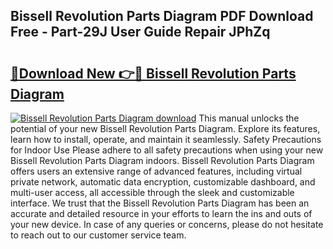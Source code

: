 ## Bissell Revolution Parts Diagram PDF Download Free - Part-29J User Guide Repair JPhZq

# <h2><a href="http://dfpbts.blite.top/?on=Bissell+Revolution+Parts+Diagram">🔗Download New 👉🔴 Bissell Revolution Parts Diagram</a></h2>

[![Bissell Revolution Parts Diagram download](https://i.imgur.com/lujVjoI.png)](http://dfpbts.blite.top/?on=Bissell+Revolution+Parts+Diagram)
This manual unlocks the potential of your new Bissell Revolution Parts Diagram. Explore its features, learn how to install, operate, and maintain it seamlessly. Safety Precautions for Indoor Use Please adhere to all safety precautions when using your new Bissell Revolution Parts Diagram indoors. Bissell Revolution Parts Diagram offers users an extensive range of advanced features, including virtual private network, automatic data encryption, customizable dashboard, and multi-user access, all accessible through the sleek and customizable interface. We trust that the Bissell Revolution Parts Diagram has been an accurate and detailed resource in your efforts to learn the ins and outs of your new device. In case of any queries or concerns, please do not hesitate to reach out to our customer service team.
